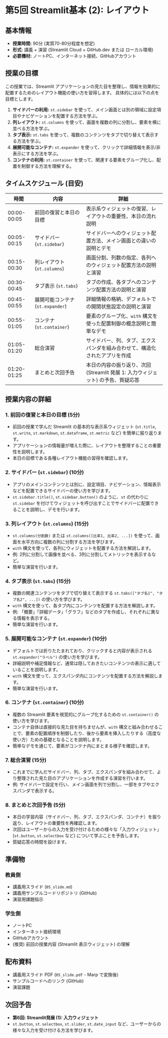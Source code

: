 # 第5回 Streamlit基本 (2): レイアウト

## 基本情報

- **授業時間:** 90分 (実質70-80分程度を想定)
- **形式:** 講義 + 演習 (Streamlit Cloud + GitHub.dev または ローカル環境)
- **必要機材:** ノートPC、インターネット接続、GitHubアカウント

## 授業の目標

この授業では、Streamlit アプリケーションの見た目を整理し、情報を効果的に配置するためのレイアウト機能の使い方を習得します。
具体的には以下の点を目標とします。

1.  **サイドバーの利用:** `st.sidebar` を使って、メイン画面とは別の領域に設定項目やナビゲーションを配置する方法を学ぶ。
2.  **列レイアウト:** `st.columns` を使って、画面を複数の列に分割し、要素を横に並べる方法を学ぶ。
3.  **タブ表示:** `st.tabs` を使って、複数のコンテンツをタブで切り替えて表示する方法を学ぶ。
4.  **展開可能なコンテナ:** `st.expander` を使って、クリックで詳細情報を表示/非表示にする方法を学ぶ。
5.  **コンテナの利用:** `st.container` を使って、関連する要素をグループ化し、配置を制御する方法を理解する。

## タイムスケジュール (目安)

| 時間       | 内容                             | 詳細                                                                       |
| ---------- | -------------------------------- | -------------------------------------------------------------------------- |
| 00:00-00:05 | 前回の復習と本日の目標           | 表示系ウィジェットの復習、レイアウトの重要性、本日の流れ説明                 |
| 00:05-00:15 | サイドバー (`st.sidebar`)        | サイドバーへのウィジェット配置方法、メイン画面との違いの説明とデモ           |
| 00:15-00:30 | 列レイアウト (`st.columns`)      | 画面分割、列数の指定、各列へのウィジェット配置方法の説明と演習             |
| 00:30-00:45 | タブ表示 (`st.tabs`)           | タブの作成、各タブへのコンテンツ配置方法の説明と演習                       |
| 00:45-00:55 | 展開可能コンテナ (`st.expander`) | 詳細情報の格納、デフォルトでの開閉状態設定の説明と演習                     |
| 00:55-01:05 | コンテナ (`st.container`)        | 要素のグループ化、`with` 構文を使った配置制御の概念説明と簡単なデモ        |
| 01:05-01:20 | 総合演習                         | サイドバー、列、タブ、エクスパンダを組み合わせて、構造化されたアプリを作成   |
| 01:20-01:25 | まとめと次回予告                 | 本日の内容の振り返り、次回 (Streamlit 発展 1: 入力ウィジェット) の予告、質疑応答 |

## 授業内容の詳細

### 1. 前回の復習と本日の目標 (5分)
- 前回の授業で学んだ Streamlit の基本的な表示系ウィジェット (`st.title`, `st.write`, `st.markdown`, `st.dataframe`, `st.metric` など) を簡単に振り返ります。
- アプリケーションの情報量が増えた際に、レイアウトを整理することの重要性を説明します。
- 本日の目標である各種レイアウト機能の習得を確認します。

### 2. サイドバー (`st.sidebar`) (10分)
- アプリのメインコンテンツとは別に、設定項目、ナビゲーション、情報表示などを配置できるサイドバーの使い方を学びます。
- `st.sidebar.title()`, `st.sidebar.button()` のように、`st` の代わりに `st.sidebar` を付けてウィジェットを呼び出すことでサイドバーに配置できることを説明し、デモを行います。

### 3. 列レイアウト (`st.columns`) (15分)
- `st.columns(分割数)` または `st.columns([比率1, 比率2, ...])` を使って、画面を水平方向に複数の列に分割する方法を学びます。
- `with` 構文を使って、各列にウィジェットを配置する方法を解説します。
- 例: 2列に分割して画像を並べる、3列に分割してメトリックを表示するなど。
- 簡単な演習を行います。

### 4. タブ表示 (`st.tabs`) (15分)
- 複数の関連コンテンツをタブで切り替えて表示する `st.tabs(["タブ名1", "タブ名2", ...])` の使い方を学びます。
- `with` 構文を使って、各タブ内にコンテンツを配置する方法を解説します。
- 例: 「概要」「詳細データ」「グラフ」などのタブを作成し、それぞれに異なる情報を表示する。
- 簡単な演習を行います。

### 5. 展開可能なコンテナ (`st.expander`) (10分)
- デフォルトでは折りたたまれており、クリックすると内容が表示される `st.expander("ラベル")` の使い方を学びます。
- 詳細説明や補足情報など、通常は隠しておきたいコンテンツの表示に適していることを説明します。
- `with` 構文を使って、エクスパンダ内にコンテンツを配置する方法を解説します。
- 簡単な演習を行います。

### 6. コンテナ (`st.container`) (10分)
- 複数の Streamlit 要素を視覚的にグループ化するための `st.container()` の使い方を学びます。
- コンテナ自体は直接的な見た目を持ちませんが、`with` 構文と組み合わせることで、要素の配置順序を制御したり、後から要素を挿入したりする（高度な使い方）ための基礎となることを説明します。
- 簡単なデモを通じて、要素がコンテナ内にまとまる様子を確認します。

### 7. 総合演習 (15分)
- これまでに学んだサイドバー、列、タブ、エクスパンダを組み合わせて、より整理された見た目のアプリケーションを作成する演習を行います。
- 例: サイドバーで設定を行い、メイン画面を列で分割し、一部をタブやエクスパンダで表示する。

### 8. まとめと次回予告 (5分)
- 本日の学習内容（サイドバー、列、タブ、エクスパンダ、コンテナ）を振り返り、レイアウトの重要性を再確認します。
- 次回はユーザーからの入力を受け付けるための様々な「入力ウィジェット」 (`st.button`, `st.selectbox` など) について学ぶことを予告します。
- 質疑応答の時間を設けます。

## 準備物

### 教員側
- 講義用スライド (`05_slide.md`)
- 講義用サンプルコードリポジトリ (GitHub)
- 演習用課題指示

### 学生側
- ノートPC
- インターネット接続環境
- GitHubアカウント
- (推奨) 前回の授業内容 (Streamlit 表示ウィジェット) の理解

## 配布資料

- 講義用スライド PDF (`05_slide.pdf` - Marp で変換後)
- サンプルコードへのリンク (GitHub)
- 演習課題

## 次回予告

- **第6回: Streamlit発展 (1): 入力ウィジェット**
- `st.button`, `st.selectbox`, `st.slider`, `st.date_input` など、ユーザーからの様々な入力を受け付ける方法を学びます。 